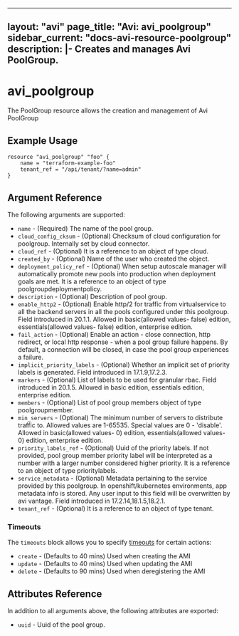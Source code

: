 <!--
    Copyright 2021 VMware, Inc.
    SPDX-License-Identifier: Mozilla Public License 2.0
-->
---
layout: "avi"
page_title: "Avi: avi_poolgroup"
sidebar_current: "docs-avi-resource-poolgroup"
description: |-
  Creates and manages Avi PoolGroup.
---

# avi_poolgroup

The PoolGroup resource allows the creation and management of Avi PoolGroup

## Example Usage

```hcl
resource "avi_poolgroup" "foo" {
    name = "terraform-example-foo"
    tenant_ref = "/api/tenant/?name=admin"
}
```

## Argument Reference

The following arguments are supported:

* `name` - (Required) The name of the pool group.
* `cloud_config_cksum` - (Optional) Checksum of cloud configuration for poolgroup. Internally set by cloud connector.
* `cloud_ref` - (Optional) It is a reference to an object of type cloud.
* `created_by` - (Optional) Name of the user who created the object.
* `deployment_policy_ref` - (Optional) When setup autoscale manager will automatically promote new pools into production when deployment goals are met. It is a reference to an object of type poolgroupdeploymentpolicy.
* `description` - (Optional) Description of pool group.
* `enable_http2` - (Optional) Enable http/2 for traffic from virtualservice to all the backend servers in all the pools configured under this poolgroup. Field introduced in 20.1.1. Allowed in basic(allowed values- false) edition, essentials(allowed values- false) edition, enterprise edition.
* `fail_action` - (Optional) Enable an action - close connection, http redirect, or local http response - when a pool group failure happens. By default, a connection will be closed, in case the pool group experiences a failure.
* `implicit_priority_labels` - (Optional) Whether an implicit set of priority labels is generated. Field introduced in 17.1.9,17.2.3.
* `markers` - (Optional) List of labels to be used for granular rbac. Field introduced in 20.1.5. Allowed in basic edition, essentials edition, enterprise edition.
* `members` - (Optional) List of pool group members object of type poolgroupmember.
* `min_servers` - (Optional) The minimum number of servers to distribute traffic to. Allowed values are 1-65535. Special values are 0 - 'disable'. Allowed in basic(allowed values- 0) edition, essentials(allowed values- 0) edition, enterprise edition.
* `priority_labels_ref` - (Optional) Uuid of the priority labels. If not provided, pool group member priority label will be interpreted as a number with a larger number considered higher priority. It is a reference to an object of type prioritylabels.
* `service_metadata` - (Optional) Metadata pertaining to the service provided by this poolgroup. In openshift/kubernetes environments, app metadata info is stored. Any user input to this field will be overwritten by avi vantage. Field introduced in 17.2.14,18.1.5,18.2.1.
* `tenant_ref` - (Optional) It is a reference to an object of type tenant.


### Timeouts

The `timeouts` block allows you to specify [timeouts](https://www.terraform.io/docs/configuration/resources.html#timeouts) for certain actions:

* `create` - (Defaults to 40 mins) Used when creating the AMI
* `update` - (Defaults to 40 mins) Used when updating the AMI
* `delete` - (Defaults to 90 mins) Used when deregistering the AMI

## Attributes Reference

In addition to all arguments above, the following attributes are exported:

* `uuid` -  Uuid of the pool group.

